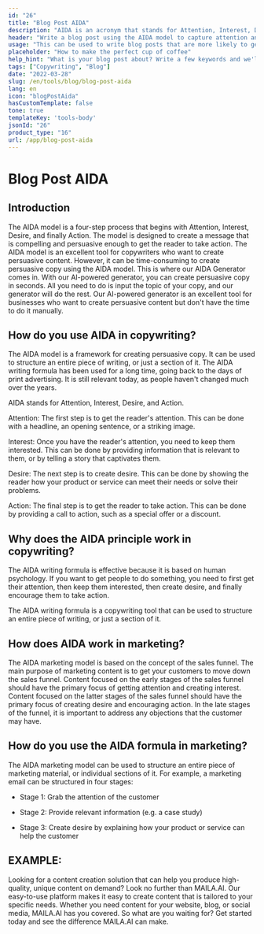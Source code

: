 ```yaml
---
id: "26"
title: "Blog Post AIDA"
description: "AIDA is an acronym that stands for Attention, Interest, Desire, and Action. It is a model that is often used in marketing and advertising to create effective and impactful copy. The AIDA model can be used to write blog posts that are more likely to capture the attention of readers and encourage them to take action."
header: "Write a blog post using the AIDA model to capture attention and encourage action."
usage: "This can be used to write blog posts that are more likely to get attention and encourage readers to take action."
placeholder: "How to make the perfect cup of coffee"
help_hint: "What is your blog post about? Write a few keywords and we'll generate a blog post using the AIDA model."
tags: ["Copywriting", "Blog"]
date: "2022-03-28"
slug: /en/tools/blog/blog-post-aida
lang: en
icon: "blogPostAida"
hasCustomTemplate: false
tone: true
templateKey: 'tools-body'
jsonId: "26"
product_type: "16"
url: /app/blog-post-aida
---
```


# Blog Post AIDA

## Introduction

The AIDA model is a four-step process that begins with Attention, Interest, Desire, and finally Action. The model is designed to create a message that is compelling and persuasive enough to get the reader to take action. The AIDA model is an excellent tool for copywriters who want to create persuasive content. However, it can be time-consuming to create persuasive copy using the AIDA model. This is where our AIDA Generator comes in. With our AI-powered generator, you can create persuasive copy in seconds. All you need to do is input the topic of your copy, and our generator will do the rest. Our AI-powered generator is an excellent tool for businesses who want to create persuasive content but don't have the time to do it manually.

## How do you use AIDA in copywriting?

The AIDA model is a framework for creating persuasive copy. It can be used to structure an entire piece of writing, or just a section of it. The AIDA writing formula has been used for a long time, going back to the days of print advertising. It is still relevant today, as people haven't changed much over the years.

AIDA stands for Attention, Interest, Desire, and Action.

Attention: The first step is to get the reader's attention. This can be done with a headline, an opening sentence, or a striking image.

Interest: Once you have the reader's attention, you need to keep them interested. This can be done by providing information that is relevant to them, or by telling a story that captivates them.

Desire: The next step is to create desire. This can be done by showing the reader how your product or service can meet their needs or solve their problems.

Action: The final step is to get the reader to take action. This can be done by providing a call to action, such as a special offer or a discount.

## Why does the AIDA principle work in copywriting?

The AIDA writing formula is effective because it is based on human psychology. If you want to get people to do something, you need to first get their attention, then keep them interested, then create desire, and finally encourage them to take action.

The AIDA writing formula is a copywriting tool that can be used to structure an entire piece of writing, or just a section of it.

## How does AIDA work in marketing?

The AIDA marketing model is based on the concept of the sales funnel. The main purpose of marketing content is to get your customers to move down the sales funnel. Content focused on the early stages of the sales funnel should have the primary focus of getting attention and creating interest. Content focused on the latter stages of the sales funnel should have the primary focus of creating desire and encouraging action. In the late stages of the funnel, it is important to address any objections that the customer may have.

## How do you use the AIDA formula in marketing?

The AIDA marketing model can be used to structure an entire piece of marketing material, or individual sections of it. For example, a marketing email can be structured in four stages:

- Stage 1: Grab the attention of the customer

- Stage 2: Provide relevant information (e.g. a case study)

- Stage 3: Create desire by explaining how your product or service can help the customer

## EXAMPLE:

Looking for a content creation solution that can help you produce high-quality, unique content on demand? Look no further than MAILA.AI. Our easy-to-use platform makes it easy to create content that is tailored to your specific needs. Whether you need content for your website, blog, or social media, MAILA.AI has you covered. So what are you waiting for? Get started today and see the difference MAILA.AI can make.
